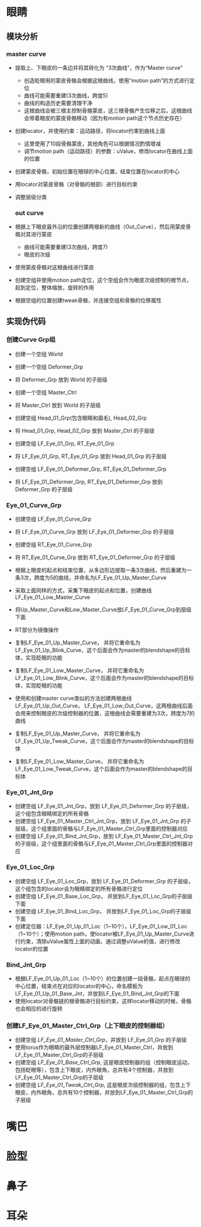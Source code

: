 # 眼睛

## 模块分析

### master curve

* 提取上、下眼皮的一条边并将其转化为 “3次曲线”，作为“Master curve”
  
  * 创造眨眼用的蒙皮骨骼会根据这根曲线，使用“motion path”的方式进行定位
  * 曲线可能需要重建(3次曲线，跨度5)
  * 曲线的构造历史需要清理干净
  * 这根曲线会被三根主控制骨骼蒙皮，这三根骨骼产生位移之后，这根曲线会带着眼皮的蒙皮骨骼移动（因为有motion path这个节点历史存在）

* 创建locator，并使用约束：运动路径，将locator约束到曲线上面
  
  * 这里使用了10段骨骼蒙皮，其他角色可以根据情况酌情增减
  * 调节motion path（运动路径）的参数：uValue，修改locator在曲线上面的位置

* 创建蒙皮骨骼，初始位置在眼球的中心位置，结束位置在locator的中心

* 用locator对蒙皮骨骼（对骨骼的根部）进行目标约束

* 调整层级分类
  
  ### out curve

* 根据上下眼皮最外沿的位置创建两根新的曲线（Out_Curve），然后用蒙皮骨骼对其进行蒙皮
  
  * 曲线可能需要重建(3次曲线，跨度7)
  * 眼皮的次级

* 使用蒙皮骨骼对这根曲线进行蒙皮

* 创建空组并使用motion path定位，这个空组会作为眼皮次级控制的根节点，起到定位，整体缩放，旋转的作用

* 根据空组的位置创建tweak骨骼，并连接空组和骨骼的位移属性

## 实现伪代码

### 创建Curve Grp组

* 创建一个空组 World

* 创建一个空组 Deformer_Grp

* 将 Deformer_Grp 放到 World 的子层级

* 创建一个空组 Master_Ctrl

* 将 Master_Ctrl 放到 World 的子层级

* 创建空组 Head_01_Grp(包含眼睛和眉毛), Head_02_Grp

* 将 Head_01_Grp, Head_02_Grp 放到 Master_Ctrl 的子层级

* 创建空组 LF_Eye_01_Grp, RT_Eye_01_Grp

* 将 LF_Eye_01_Grp, RT_Eye_01_Grp 放到 Head_01_Grp 的子层级

* 创建空组 LF_Eye_01_Deformer_Grp, RT_Eye_01_Deformer_Grp

* 将 LF_Eye_01_Deformer_Grp, RT_Eye_01_Deformer_Grp 放到 Deformer_Grp 的子层级

### Eye_01_Curve_Grp

* 创建空组 LF_Eye_01_Curve_Grp

* 将 LF_Eye_01_Curve_Grp 放到 LF_Eye_01_Deformer_Grp 的子层级

* 创建空组 RT_Eye_01_Curve_Grp

* 将 RT_Eye_01_Curve_Grp 放到 RT_Eye_01_Deformer_Grp 的子层级

* 根据上眼皮的起点和结束位置，从多边形边提取一条3次曲线，然后重建为一条3次，跨度为5的曲线，并命名为LF_Eye_01_Up_Master_Curve

* 采取上面同样的方式，采集下眼皮的起点和位置，创建曲线LF_Eye_01_Low_Master_Curve

* 将Up_Master_Curve和Low_Master_Curve放LF_Eye_01_Curve_Grp到层级下面

* RT部分为镜像操作

* 复制LF_Eye_01_Up_Master_Curve， 并将它重命名为LF_Eye_01_Up_Blink_Curve，这个后面会作为master的blendshape的目标体，实现眨眼的功能

* 复制LF_Eye_01_Low_Master_Curve， 并将它重命名为LF_Eye_01_Low_Blink_Curve，这个后面会作为master的blendshape的目标体，实现眨眼的功能

* 使用和创建master curve类似的方法创建两根曲线LF_Eye_01_Up_Out_Curve， LF_Eye_01_Low_Out_Curve，这两根曲线后面会用来控制眼皮的次级控制器的位置，这根曲线会需要重建为3次，跨度为7的曲线

* 复制LF_Eye_01_Up_Master_Curve， 并将它重命名为LF_Eye_01_Up_Tweak_Curve，这个后面会作为master的blendshape的目标体

* 复制LF_Eye_01_Low_Master_Curve， 并将它重命名为LF_Eye_01_Low_Tweak_Curve，这个后面会作为master的blendshape的目标体

### Eye_01_Jnt_Grp

* 创建空组 LF_Eye_01_Jnt_Grp，放到 LF_Eye_01_Deformer_Grp 的子层级，这个组包含眼睛绑定的所有骨骼
* 创建空组 LF_Eye_01_Master_Ctrl_Jnt_Grp，放到 LF_Eye_01_Jnt_Grp 的子层级，这个组里面的骨骼与LF_Eye_01_Master_Ctrl_Grp里面的控制器对应
* 创建空组 LF_Eye_01_Bind_Jnt_Grp，放到 LF_Eye_01_Master_Ctrl_Jnt_Grp 的子层级，这个组里面的骨骼与LF_Eye_01_Master_Ctrl_Grp里面的控制器对应

### Eye_01_Loc_Grp

* 创建空组 LF_Eye_01_Loc_Grp，放到 LF_Eye_01_Deformer_Grp 的子层级，这个组包含的locator会为眼睛绑定的所有骨骼进行定位
* 创建空组 LF_Eye_01_Base_Loc_Grp， 并放到LF_Eye_01_Loc_Grp的子层级下面
* 创建空组 LF_Eye_01_Bind_Loc_Grp， 并放到LF_Eye_01_Loc_Grp的子层级下面
* 创建定位器：LF_Eye_01_Up_01_Loc（1~10个），LF_Eye_01_Low_01_Loc（1~10个）；使用motion path，使locator被LF_Eye_01_Up_Master_Curve进行约束，清除uValue属性上面的动画，通过调整uValue的值，进行修改locator的位置

### Bind_Jnt_Grp

* 根据LF_Eye_01_Up_01_Loc（1~10个）的位置创建一段骨骼，起点在眼球的中心位置，结束点在对应的locator的中心，命名模板为LF_Eye_01_Up_01_Base_Jnt，并放到LF_Eye_01_Bind_Jnt_Grp的下面
* 使用locator对骨骼链的根骨骼进行目标约束，这样locator移动的时候，骨骼也会相应的进行旋转

### 创建LF_Eye_01_Master_Ctrl_Grp（上下眼皮的控制器组）

* 创建空组 *LF_Eye_01_Master_Ctrl_Grp*，并放到 LF_Eye_01_Grp 的子层级
* 使用torus作为眼睛的最外层控制器LF_Eye_01_Master_Ctrl，并放到LF_Eye_01_Master_Ctrl_Grp的子层级
* 创建空组 *LF_Eye_01_Base_Ctrl_Grp*, 这是眼皮控制器的组（控制眼皮运动，包括眨眼等），包含上下眼皮，内外眼角，总共有4个控制器，并放到LF_Eye_01_Master_Ctrl_Grp的子层级
* 创建空组 *LF_Eye_01_Tweak_Ctrl_Grp*, 这是眼皮次级控制器的组，包含上下眼皮，内外眼角，总共有10个控制器，并放到LF_Eye_01_Master_Ctrl_Grp的子层级

# 嘴巴

# 脸型

# 鼻子

# 耳朵
